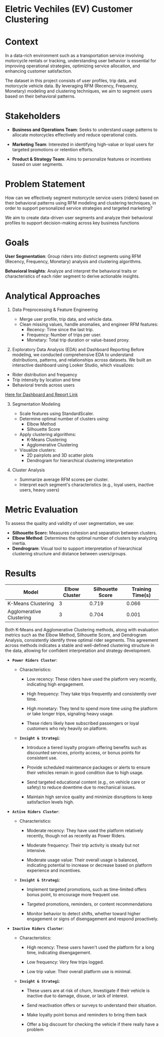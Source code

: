 # Eletric Vechiles (EV) Customer Clustering

# Context
In a data-rich environment such as a transportation service involving motorcycle rentals or tracking, understanding user behavior is essential for improving operational strategies, optimizing service allocation, and enhancing customer satisfaction.

The dataset in this project consists of user profiles, trip data, and motorcycle vehicle data. By leveraging RFM (Recency, Frequency, Monetary) modeling and clustering techniques, we aim to segment users based on their behavioral patterns.

# Stakeholders
- **Business and Operations Team**: Seeks to understand usage patterns to allocate motorcycles effectively and reduce operational costs.

- **Marketing Team**: Interested in identifying high-value or loyal users for targeted promotions or retention efforts.

- **Product & Strategy Team**: Aims to personalize features or incentives based on user segments.

# Problem Statement
How can we effectively segment motorcycle service users (riders) based on their behavioral patterns using RFM modeling and clustering techniques, in order to support personalized service strategies and targeted marketing?

We aim to create data-driven user segments and analyze their behavioral profiles to support decision-making across key business functions

# Goals
**User Segmentation**: Group riders into distinct segments using RFM (Recency, Frequency, Monetary) analysis and clustering algorithms.

**Behavioral Insights**: Analyze and interpret the behavioral traits or characteristics of each rider segment to derive actionable insights.

# Analytical Approaches
1. Data Preprocessing & Feature Engineering
    - Merge user profile, trip data, and vehicle data.
    - Clean missing values, handle anomalies, and engineer RFM features:
        - Recency: Time since the last trip.
        - Frequency: Number of trips per user.
        - Monetary: Total trip duration or value-based proxy.

2. Exploratory Data Analysis (EDA) and Dashboard Reporting
Before modeling, we conducted comprehensive EDA to understand distributions, patterns, and relationships across datasets. We built an interactive dashboard using Looker Studio, which visualizes:
- Rider distribution and frequency
- Trip intensity by location and time
- Behavioral trends across users

[Here for Dashboard and Report Link](https://lookerstudio.google.com/s/tOgdouyA5Ks)

3. Segmentation Modeling
    - Scale features using StandardScaler.
    - Determine optimal number of clusters using:
        - Elbow Method 
        - Silhouette Score
    - Apply clustering algorithms:
        - K-Means Clustering
        - Agglomerative Clustering
    - Visualize clusters:
        - 2D pairplots and 3D scatter plots
        - Dendrogram for hierarchical clustering interpretation

4. Cluster Analysis
    - Summarize average RFM scores per cluster.
    - Interpret each segment's characteristics (e.g., loyal users, inactive users, heavy users)

# Metric Evaluation
To assess the quality and validity of user segmentation, we use:
- **Silhouette Scor**e: Measures cohesion and separation between clusters.
- **Elbow Method**: Determines the optimal number of clusters by analyzing inertia.
- **Dendrogram**: Visual tool to support interpretation of hierarchical clustering structure and distance between users/groups.


# Results

| Model | Elbow Cluster | Silhouette Score | Training Time(s) | 
|-|-|-|-|
| K-Means Clustering | 3 | 0.719 | 0.066 | 
| Agglomerative Clustering | 3 | 0.704 | 0.001 | 

Both K-Means and Agglomerative Clustering methods, along with evaluation metrics such as the Elbow Method, Silhouette Score, and Dendrogram Analysis, consistently identify three optimal rider segments. This agreement across methods indicates a stable and well-defined clustering structure in the data, allowing for confident interpretation and strategy development.

- **`Power Riders Cluster`**:
    
    - Characteristics:

        - Low recency: These riders have used the platform very recently, indicating high engagement.

        - High frequency: They take trips frequently and consistently over time.

        - High monetary: They tend to spend more time using the platform or take longer trips, signaling heavy usage.

        - These riders likely have subscribed passengers or loyal customers who rely heavily on platform.

    - **`Insight & Strategi`**:

        - Introduce a tiered loyalty program offering benefits such as discounted services, priority access, or bonus points for consistent use.

        - Provide scheduled maintenance packages or alerts to ensure their vehicles remain in good condition due to high usage.

        - Send targeted educational content (e.g., on vehicle care or safety) to reduce downtime due to mechanical issues.

        - Maintain high service quality and minimize disruptions to keep satisfaction levels high.

- **`Active Riders Cluster`**:  
    - Characteristics:

        - Moderate recency: They have used the platform relatively recently, though not as recently as Power Riders.

        - Moderate frequency: Their trip activity is steady but not intensive.
        
        - Moderate usage value: Their overall usage is balanced, indicating potential to increase or decrease based on platform experience and incentives.


    - **`Insight & Strategi`**:

        - Implement targeted promotions, such as time-limited offers bonus point, to encourage more frequent use.

        - Targeted promotions, reminders, or content recommendations

        - Monitor behavior to detect shifts, whether toward higher engagement or signs of disengagement and respond proactively.


- **`Inactive Riders Cluster`**:
    - Characteristics:

        - High recency: These users haven't used the platform for a long time, indicating disengagement.

        - Low frequency: Very few trips logged.

        - Low trip value: Their overall platform use is minimal.


    - **`Insight & Strategi`**:

        - These users are at risk of churn, Investigate if their vehicle is inactive due to damage, disuse, or lack of interest.

        - Send reactivation offers or surveys to understand their situation.

        - Make loyalty point bonus and reminders to bring them back

        - Offer a big discount for checking the vehicle if there really have a problem